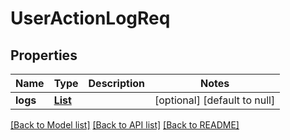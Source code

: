 # UserActionLogReq
## Properties

| Name | Type | Description | Notes |
|------------ | ------------- | ------------- | -------------|
| **logs** | [**List**](UserActionLog.md) |  | [optional] [default to null] |

[[Back to Model list]](../README.md#documentation-for-models) [[Back to API list]](../README.md#documentation-for-api-endpoints) [[Back to README]](../README.md)

